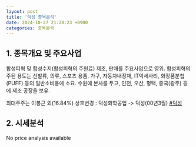 ```yaml
---
layout: post
title: '덕성 종목분석'
date: 2024-10-27 21:20:23 +0900
categories: 종목분석
---
```


## 1. 종목개요 및 주요사업

합성피혁 및 합성수지(합성피혁의 주원료) 제조, 판매를 주요사업으로 영위. 합성피혁의 주된 용도는 신발류, 의류, 스포츠 용품, 가구, 자동차내장재, IT악세사리, 화장품분첩(PUFF) 등의 일반소비용에 소요. 수원에 본사를 두고, 인천, 오산, 평택, 중국(광주) 등에 제조 공장을 보유. 

최대주주는 이봉근 외(16.84%) 상호변경 : 덕성화학공업 -> 덕성(00년3월)
[#덕성](#)

## 2. 시세분석

No price analysis available
